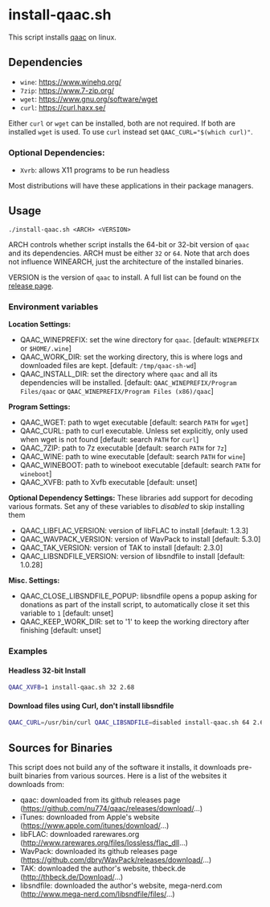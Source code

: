# install-qaac.sh

This script installs [qaac](https://github.com/nu774/qaac) on linux.

## Dependencies

- `wine`: https://www.winehq.org/
- `7zip`: https://www.7-zip.org/
- `wget`: https://www.gnu.org/software/wget
- `curl`: https://curl.haxx.se/

Either `curl` or `wget` can be installed, both are not required.
If both  are installed `wget` is used.
To use `curl` instead set `QAAC_CURL="$(which curl)"`.

### Optional Dependencies:
- `Xvrb`: allows X11 programs to be run headless

Most distributions will have these applications in their package managers.

## Usage

`./install-qaac.sh <ARCH> <VERSION>`

ARCH controls whether script installs the 64-bit or 32-bit version of `qaac` and its dependencies. 
ARCH must be either `32` or `64`.
Note that arch does not influence WINEARCH, just the architecture of the installed binaries.

VERSION is the version of `qaac` to install.
A full list can be found on the [release page](https://github.com/nu774/qaac/releases).

### Environment variables

__Location Settings:__
- QAAC_WINEPREFIX: set the wine directory for `qaac`. [default: `WINEPREFIX` or `$HOME/.wine`]
- QAAC_WORK_DIR: set the working directory, this is where logs and downloaded files are kept. [default: `/tmp/qaac-sh-wd`] 
- QAAC_INSTALL_DIR: set the directory where `qaac` and all its dependencies will be installed. [default: `QAAC_WINEPREFIX/Program Files/qaac` or `QAAC_WINEPREFIX/Program Files (x86)/qaac`]

__Program Settings:__
- QAAC_WGET: path to wget executable [default: search `PATH` for `wget`]
- QAAC_CURL: path to curl executable. Unless set explicitly, only used when wget is not found [default: search `PATH` for `curl`]
- QAAC_7ZIP: path to 7z executable [default: search `PATH` for `7z`]
- QAAC_WINE: path to wine executable [default: search `PATH` for `wine`]
- QAAC_WINEBOOT: path to wineboot executable [default: search `PATH` for `wineboot`]
- QAAC_XVFB: path to Xvfb executable [default: unset]

__Optional Dependency Settings:__
These libraries add support for decoding various formats.
Set any of these variables to _disabled_ to skip installing them

- QAAC_LIBFLAC_VERSION: version of libFLAC to install [default: 1.3.3]
- QAAC_WAVPACK_VERSION: version of WavPack to install [default: 5.3.0]
- QAAC_TAK_VERSION: version of TAK to install [default: 2.3.0]
- QAAC_LIBSNDFILE_VERSION: version of libsndfile to install [default: 1.0.28]

__Misc. Settings:__
- QAAC_CLOSE_LIBSNDFILE_POPUP: libsndfile opens a popup asking for donations as part of the install script, to automatically close it set this variable to `1` [default: unset]
- QAAC_KEEP_WORK_DIR: set to '1' to keep the working directory after finishing [default: unset]

### Examples

#### Headless 32-bit Install

```sh
QAAC_XVFB=1 install-qaac.sh 32 2.68
```

#### Download files using Curl, don't install libsndfile

```sh
QAAC_CURL=/usr/bin/curl QAAC_LIBSNDFILE=disabled install-qaac.sh 64 2.68
```

## Sources for Binaries

This script does not build any of the software it installs, it downloads pre-built binaries from various sources.
Here is a list of the websites it downloads from:

- qaac: downloaded from its github releases page (https://github.com/nu774/qaac/releases/download/...)
- iTunes: downloaded from Apple's website (https://www.apple.com/itunes/download/...)
- libFLAC: downloaded rarewares.org (http://www.rarewares.org/files/lossless/flac_dll...)
- WavPack: downloaded its github releases page (https://github.com/dbry/WavPack/releases/download/...)
- TAK: downloaded the author's website, thbeck.de (http://thbeck.de/Download/...)
- libsndfile: downloaded the author's website, mega-nerd.com (http://www.mega-nerd.com/libsndfile/files/...)